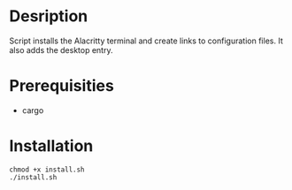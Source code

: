 # Desription

Script installs the Alacritty terminal and create links
to configuration files. It also adds the desktop entry.

# Prerequisities

* cargo

# Installation
```shell
chmod +x install.sh
./install.sh
```
